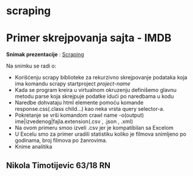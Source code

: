 # scraping
# Primer skrejpovanja sajta - IMDB

**Snimak prezentacije** : [Scraping](https://mega.nz/file/WbYF2Tba#TNvbfojsUKlgMpzwZNqiBc3MIFb4QQYXGPUXjEUe4YA)

Na snimku se radi o:
+ Korišćenju scrapy biblioteke za rekurzivno skrejpovanje podataka koja ima komandu scrapy startproject _project-name_ 
+ Kada se program kreira u virtualnom okruzenju definišemo glavnu metodu parse koja skrejpuje podatke idući po naredbama u kodu
+ Naredbe dohvataju html elemente pomoću komande response.css(.class child...) kao neka vrsta query selector-a.
+ Pokretanje se vrši komandom crawl name -o(output) ime|izvedenog|fajla.extension(.csv , .json , .xml)
+ Na ovom primeru smoo izveli .csv jer je kompatibilan sa Excelom 
+ U Excelu smo za primer uradili statistiku koliko je filmova snimljeno po godinama, broj filmova po žanrovima.
+ Knime analitika


## Nikola Timotijevic 63/18 RN
